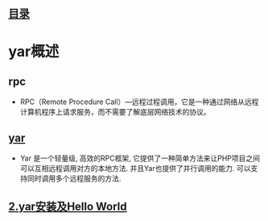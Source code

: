 ## [目录](https://github.com/jhq0113/yafr/blob/master/docs/index.md)

# yar概述

## rpc
* RPC（Remote Procedure Call）—远程过程调用，它是一种通过网络从远程计算机程序上请求服务，而不需要了解底层网络技术的协议。

## [yar](http://php.net/manual/zh/book.yar.php)

* Yar 是一个轻量级, 高效的RPC框架, 它提供了一种简单方法来让PHP项目之间可以互相远程调用对方的本地方法. 并且Yar也提供了并行调用的能力. 可以支持同时调用多个远程服务的方法.

## [2.yar安装及Hello World](https://github.com/jhq0113/yafr/blob/master/docs/yar/2.yar安装及HelloWorld.md)